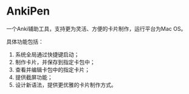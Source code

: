 # AnkiPen

一个Anki辅助工具，支持更为灵活、方便的卡片制作，运行平台为Mac OS。

具体功能包括：
1. 系统全局通过快捷键启动；
2. 制作卡片，并保存到指定卡包中；
3. 查看并编辑卡包中的指定卡片；
4. 提供截屏功能；
5. 设计新语法，提供更优雅的卡片制作方式。
